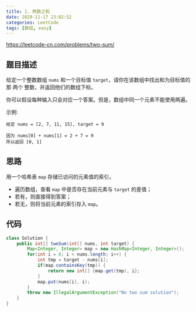 ```yaml
---
title: 1. 两数之和
date: 2020-11-17 23:02:52
categories: LeetCode
tags: [数组, easy]
---
```




https://leetcode-cn.com/problems/two-sum/

<!--more-->



## 题目描述

给定一个整数数组 `nums` 和一个目标值 `target`，请你在该数组中找出和为目标值的那 两个 整数，并返回他们的数组下标。

你可以假设每种输入只会对应一个答案。但是，数组中同一个元素不能使用两遍。

 

示例:

```
给定 nums = [2, 7, 11, 15], target = 9

因为 nums[0] + nums[1] = 2 + 7 = 9
所以返回 [0, 1]
```



## 思路

用一个哈希表 `map` 存储已访问的元素值的索引，

* 遍历数组，查看 `map` 中是否存在当前元素与 `target` 的差值；
* 若有，则直接得到答案；
* 若无，则将当前元素的索引存入 `map`。



## 代码

```java
class Solution {
    public int[] twoSum(int[] nums, int target) {
        Map<Integer, Integer> map = new HashMap<Integer, Integer>();
        for(int i = 0; i < nums.length; i++) {
            int tmp = target - nums[i];
            if(map.containsKey(tmp)) {
                return new int[] {map.get(tmp), i};
            }
            map.put(nums[i], i);
        }
        throw new IllegalArgumentException("No two sum solution");
    }
}
```

